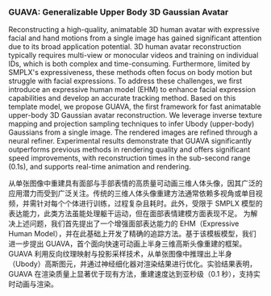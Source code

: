 ### GUAVA: Generalizable Upper Body 3D Gaussian Avatar

Reconstructing a high-quality, animatable 3D human avatar with expressive facial and hand motions from a single image has gained significant attention due to its broad application potential. 3D human avatar reconstruction typically requires multi-view or monocular videos and training on individual IDs, which is both complex and time-consuming. Furthermore, limited by SMPLX's expressiveness, these methods often focus on body motion but struggle with facial expressions. To address these challenges, we first introduce an expressive human model (EHM) to enhance facial expression capabilities and develop an accurate tracking method. Based on this template model, we propose GUAVA, the first framework for fast animatable upper-body 3D Gaussian avatar reconstruction. We leverage inverse texture mapping and projection sampling techniques to infer Ubody (upper-body) Gaussians from a single image. The rendered images are refined through a neural refiner. Experimental results demonstrate that GUAVA significantly outperforms previous methods in rendering quality and offers significant speed improvements, with reconstruction times in the sub-second range (0.1s), and supports real-time animation and rendering.

从单张图像中重建具有面部与手部表情的高质量可动画三维人体头像，因其广泛的应用潜力而受到广泛关注。传统的三维人体头像重建方法通常依赖多视角或单目视频，并需针对每个个体进行训练，过程复杂且耗时。此外，受限于 SMPLX 模型的表达能力，此类方法虽能处理躯干运动，但在面部表情建模方面表现不足。
为解决上述问题，我们首先提出了一个增强面部表达能力的 EHM（Expressive Human Model），并在此基础上开发了精确的追踪方法。基于该模板模型，我们进一步提出 GUAVA，首个面向快速可动画上半身三维高斯头像重建的框架。
GUAVA 利用反向纹理映射与投影采样技术，从单张图像中推理出上半身（Ubody）高斯图元，并通过神经细化器对渲染结果进行优化。实验结果表明，GUAVA 在渲染质量上显著优于现有方法，重建速度达到亚秒级（0.1 秒），支持实时动画与渲染。
